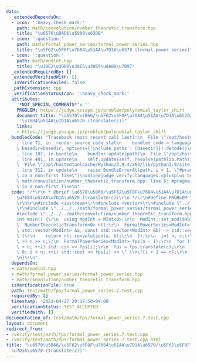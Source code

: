 ```yaml
---
data:
  _extendedDependsOn:
  - icon: ':heavy_check_mark:'
    path: math/convolution/number_theoretic_transform.hpp
    title: "\u6570\u8AD6\u5909\u63DB"
  - icon: ':question:'
    path: math/formal_power_series/formal_power_series.hpp
    title: "\u5F62\u5F0F\u7684\u51AA\u7D1A\u6570 (formal power series)"
  - icon: ':question:'
    path: math/modint.hpp
    title: "\u30E2\u30B8\u30E5\u30E9\u8A08\u7B97"
  _extendedRequiredBy: []
  _extendedVerifiedWith: []
  _isVerificationFailed: false
  _pathExtension: cpp
  _verificationStatusIcon: ':heavy_check_mark:'
  attributes:
    '*NOT_SPECIAL_COMMENTS*': ''
    PROBLEM: https://judge.yosupo.jp/problem/polynomial_taylor_shift
    document_title: "\u6570\u5B66/\u5F62\u5F0F\u7684\u51AA\u7D1A\u6570/\u5F62\u5F0F\
      \u7684\u51AA\u7D1A\u6570 (translate(c))"
    links:
    - https://judge.yosupo.jp/problem/polynomial_taylor_shift
  bundledCode: "Traceback (most recent call last):\n  File \"/opt/hostedtoolcache/Python/3.9.4/x64/lib/python3.9/site-packages/onlinejudge_verify/documentation/build.py\"\
    , line 71, in _render_source_code_stat\n    bundled_code = language.bundle(stat.path,\
    \ basedir=basedir, options={'include_paths': [basedir]}).decode()\n  File \"/opt/hostedtoolcache/Python/3.9.4/x64/lib/python3.9/site-packages/onlinejudge_verify/languages/cplusplus.py\"\
    , line 187, in bundle\n    bundler.update(path)\n  File \"/opt/hostedtoolcache/Python/3.9.4/x64/lib/python3.9/site-packages/onlinejudge_verify/languages/cplusplus_bundle.py\"\
    , line 401, in update\n    self.update(self._resolve(pathlib.Path(included), included_from=path))\n\
    \  File \"/opt/hostedtoolcache/Python/3.9.4/x64/lib/python3.9/site-packages/onlinejudge_verify/languages/cplusplus_bundle.py\"\
    , line 312, in update\n    raise BundleErrorAt(path, i + 1, \"#pragma once found\
    \ in a non-first line\")\nonlinejudge_verify.languages.cplusplus_bundle.BundleErrorAt:\
    \ math/convolution/number_theoretic_transform.hpp: line 6: #pragma once found\
    \ in a non-first line\n"
  code: "/*\r\n * @brief \u6570\u5B66/\u5F62\u5F0F\u7684\u51AA\u7D1A\u6570/\u5F62\u5F0F\
    \u7684\u51AA\u7D1A\u6570 (translate(c))\r\n */\r\n#define PROBLEM \"https://judge.yosupo.jp/problem/polynomial_taylor_shift\"\
    \r\n\r\n#include <iostream>\r\n#include <vector>\r\n#include \"../../../math/modint.hpp\"\
    \r\n#include \"../../../math/formal_power_series/formal_power_series.hpp\"\r\n\
    #include \"../../../math/convolution/number_theoretic_transform.hpp\"\r\n\r\n\
    int main() {\r\n  using ModInt = MInt<0>;\r\n  ModInt::set_mod(998244353);\r\n\
    \  NumberTheoreticTransform<0> ntt;\r\n  FormalPowerSeries<ModInt>::set_mul([&](const\
    \ std::vector<ModInt> &a, const std::vector<ModInt> &b) -> std::vector<ModInt>\
    \ {\r\n    return ntt.convolution(a, b);\r\n  });\r\n  int n, c;\r\n  std::cin\
    \ >> n >> c;\r\n  FormalPowerSeries<ModInt> fps(n - 1);\r\n  for (int i = 0; i\
    \ < n; ++i) std::cin >> fps[i];\r\n  fps = fps.translate(c);\r\n  for (int i =\
    \ 0; i < n; ++i) std::cout << fps[i] << \" \\n\"[i + 1 == n];\r\n  return 0;\r\
    \n}\r\n"
  dependsOn:
  - math/modint.hpp
  - math/formal_power_series/formal_power_series.hpp
  - math/convolution/number_theoretic_transform.hpp
  isVerificationFile: true
  path: test/math/fps/formal_power_series.7.test.cpp
  requiredBy: []
  timestamp: '2021-04-27 20:17:50+09:00'
  verificationStatus: TEST_ACCEPTED
  verifiedWith: []
documentation_of: test/math/fps/formal_power_series.7.test.cpp
layout: document
redirect_from:
- /verify/test/math/fps/formal_power_series.7.test.cpp
- /verify/test/math/fps/formal_power_series.7.test.cpp.html
title: "\u6570\u5B66/\u5F62\u5F0F\u7684\u51AA\u7D1A\u6570/\u5F62\u5F0F\u7684\u51AA\
  \u7D1A\u6570 (translate(c))"
---
```

